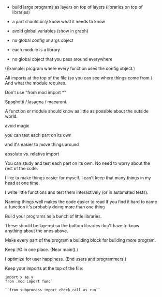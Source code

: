 * build large programs as layers on top of layers (libraries on top of libraries)
* a part should only know what it needs to know
* avoid global variables (show in graph)
* no global config or args object
* each module is a library


* no global object that you pass around everywhere

(Example: program where every function uses the config object.)

All imports at the top of the file (so you can see where things come from.) And what the module requires.

Don't use "from mod import *"

Spaghetti / lasagna / macaroni.

A function or module should know as little as possible about the outside world.

avoid magic

you can test each part on its own

and it's easier to move things around

absolute vs. relative import

You can study and test each part on its own. No need to worry about the rest of the code.

I like to make things easier for myself. I can't keep that many things in my head at one time.

I write little functions and test them interactively (or in automated tests).

Naming things well makes the code easier to read
If you find it hard to name a function it's probably doing more than one thing

Build your programs as a bunch of little libraries.

These should be layered so the bottom libraries don't have to know anything about the ones above.

Make every part of the program a building block for building more program.

Keep I/O in one place. (Near main().)

I optimize for user happiness. (End users and programmers.)

Keep your imports at the top of the file:

```pyton
import x as y
from .mod import func`

``from subprocess import check_call as run``
```
